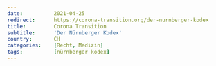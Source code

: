 ```yaml
---
date:          2021-04-25
redirect:      https://corona-transition.org/der-nurnberger-kodex
title:         Corona Transition
subtitle:      'Der Nürnberger Kodex'
country:       CH
categories:    [Recht, Medizin]
tags:          [nürnberger kodex]
---
```

